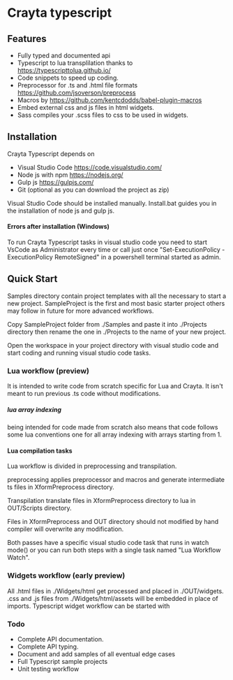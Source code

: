 # Crayta typescript 

## Features
* Fully typed and documented api
* Typescript to lua transplilation thanks to https://typescripttolua.github.io/
* Code snippets to speed up coding.
* Preprocessor for .ts and .html file formats https://github.com/jsoverson/preprocess
* Macros by https://github.com/kentcdodds/babel-plugin-macros
* Embed external css and js files in html widgets.
* Sass compiles your .scss files to css to be used in widgets.

## Installation
Crayta Typescript depends on

* Visual Studio Code https://code.visualstudio.com/
* Node js with npm https://nodejs.org/
* Gulp js https://gulpjs.com/
* Git (optional as you can download the project as zip)

Visual Studio Code should be installed manually. 
Install.bat guides you in the installation of node js and gulp js.

#### Errors after installation (Windows)
To run Crayta Typescript tasks in visual studio code you need to start VsCode as Administrator every time or call just once "Set-ExecutionPolicy -ExecutionPolicy RemoteSigned" in a powershell terminal started as admin.

## Quick Start 
Samples directory contain project templates with all the necessary to start a new project. 
SampleProject is the first and most basic starter project others may follow in future for more advanced workflows.

Copy SampleProject folder from ./Samples and paste it into ./Projects directory then rename the one in ./Projects to the name of your new project.

Open the workspace in your project directory with visual studio code and start coding and running visual studio code tasks.

### Lua workflow (preview)
It is intended to write code from scratch specific for Lua and Crayta.
It isn't meant to run previous .ts code without modifications.
##### lua array indexing 
being intended for code made from scratch also means that code follows some lua conventions one for all array indexing with arrays starting from 1.

#### Lua compilation tasks
Lua workflow is divided in preprocessing and transpilation.

preprocessing applies preprocessor and macros and generate intermediate ts files in XformPreprocess directory.

Transpilation translate files in XformPreprocess directory to lua in  OUT/Scripts directory.

Files in XformPreprocess and OUT directory should not modified by hand compiler will overwrite any modification.

Both passes have a specific visual studio code task that runs in watch mode() or you can run both steps with a single task named "Lua Workflow Watch".

### Widgets workflow (early preview)
All .html files in ./Widgets/html get processed and placed in ./OUT/widgets.
 .css and .js files from  ./Widgets/html/assets will be embedded in place of imports.
 Typescript widget workflow can be started with

### Todo
* Complete API documentation.
* Complete API typing.
* Document and add samples of all eventual edge cases
* Full Typescript sample projects
* Unit testing workflow